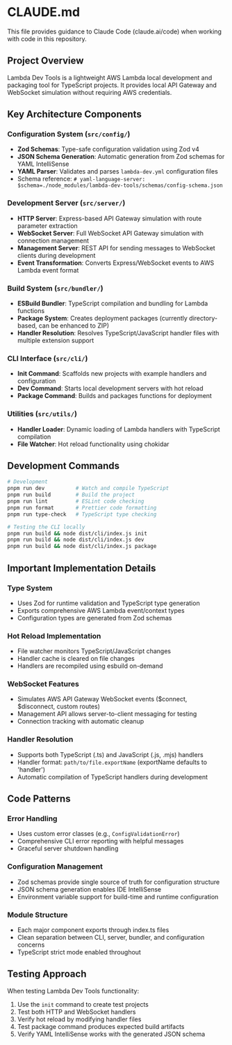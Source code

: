 # CLAUDE.md

This file provides guidance to Claude Code (claude.ai/code) when working with code in this repository.

## Project Overview

Lambda Dev Tools is a lightweight AWS Lambda local development and packaging tool for TypeScript projects. It provides local API Gateway and WebSocket simulation without requiring AWS credentials.

## Key Architecture Components

### Configuration System (`src/config/`)
- **Zod Schemas**: Type-safe configuration validation using Zod v4
- **JSON Schema Generation**: Automatic generation from Zod schemas for YAML IntelliSense
- **YAML Parser**: Validates and parses `lambda-dev.yml` configuration files
- Schema reference: `# yaml-language-server: $schema=./node_modules/lambda-dev-tools/schemas/config-schema.json`

### Development Server (`src/server/`)
- **HTTP Server**: Express-based API Gateway simulation with route parameter extraction
- **WebSocket Server**: Full WebSocket API Gateway simulation with connection management  
- **Management Server**: REST API for sending messages to WebSocket clients during development
- **Event Transformation**: Converts Express/WebSocket events to AWS Lambda event format

### Build System (`src/bundler/`)
- **ESBuild Bundler**: TypeScript compilation and bundling for Lambda functions
- **Package System**: Creates deployment packages (currently directory-based, can be enhanced to ZIP)
- **Handler Resolution**: Resolves TypeScript/JavaScript handler files with multiple extension support

### CLI Interface (`src/cli/`)
- **Init Command**: Scaffolds new projects with example handlers and configuration
- **Dev Command**: Starts local development servers with hot reload
- **Package Command**: Builds and packages functions for deployment

### Utilities (`src/utils/`)
- **Handler Loader**: Dynamic loading of Lambda handlers with TypeScript compilation
- **File Watcher**: Hot reload functionality using chokidar

## Development Commands

```bash
# Development
pnpm run dev          # Watch and compile TypeScript
pnpm run build        # Build the project
pnpm run lint         # ESLint code checking  
pnpm run format       # Prettier code formatting
pnpm run type-check   # TypeScript type checking

# Testing the CLI locally
pnpm run build && node dist/cli/index.js init
pnpm run build && node dist/cli/index.js dev
pnpm run build && node dist/cli/index.js package
```

## Important Implementation Details

### Type System
- Uses Zod for runtime validation and TypeScript type generation
- Exports comprehensive AWS Lambda event/context types
- Configuration types are generated from Zod schemas

### Hot Reload Implementation
- File watcher monitors TypeScript/JavaScript changes
- Handler cache is cleared on file changes
- Handlers are recompiled using esbuild on-demand

### WebSocket Features
- Simulates AWS API Gateway WebSocket events ($connect, $disconnect, custom routes)
- Management API allows server-to-client messaging for testing
- Connection tracking with automatic cleanup

### Handler Resolution
- Supports both TypeScript (.ts) and JavaScript (.js, .mjs) handlers
- Handler format: `path/to/file.exportName` (exportName defaults to 'handler')
- Automatic compilation of TypeScript handlers during development

## Code Patterns

### Error Handling
- Uses custom error classes (e.g., `ConfigValidationError`)
- Comprehensive CLI error reporting with helpful messages
- Graceful server shutdown handling

### Configuration Management
- Zod schemas provide single source of truth for configuration structure
- JSON schema generation enables IDE IntelliSense
- Environment variable support for build-time and runtime configuration

### Module Structure
- Each major component exports through index.ts files
- Clean separation between CLI, server, bundler, and configuration concerns
- TypeScript strict mode enabled throughout

## Testing Approach

When testing Lambda Dev Tools functionality:
1. Use the `init` command to create test projects
2. Test both HTTP and WebSocket handlers
3. Verify hot reload by modifying handler files
4. Test package command produces expected build artifacts
5. Verify YAML IntelliSense works with the generated JSON schema